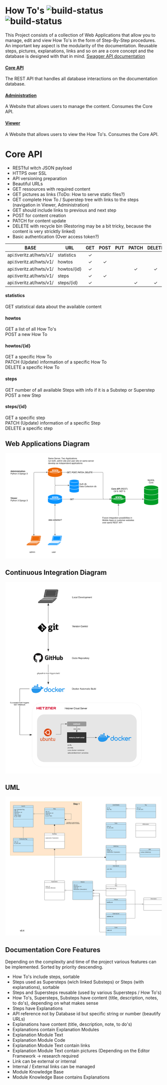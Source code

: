 # How To's ![build-status](https://img.shields.io/docker/cloud/automated/tiveritz/how-tos-api) ![build-status](https://img.shields.io/docker/cloud/build/tiveritz/how-tos-api)
This Project consists of a collection of Web Applications that allow you to manage, edit and view How To's in the form of Step-By-Step procedures. An important key aspect is the modularity of the documentation. Reusable steps, pictures, explanations, links and so on are a core concept and the database is designed with that in mind.
[Swagger API documentation](https://api.tiveritz.at)

#### [Core API](https://github.com/tiveritz/how-tos-api)
The REST API that handles all database interactions on the documentation database.

#### [Administration](https://github.com/tiveritz/how-tos-administration)
A Website that allows users to manage the content. Consumes the Core API.

#### [Viewer](https://github.com/tiveritz/how-tos-viewer)
A Website that allows users to view the How To's. Consumes the Core API.

# Core API
* RESTful witch JSON payload
* HTTPS over SSL
* API versioning preparation
* Beautiful URLs
* GET ressources with required content
* GET pictures as links (ToDo: How to serve static files?)
* GET complete How To / Superstep tree with links to the steps (navigation in Viewer, Administration)
* GET should include links to previous and next step
* POST for content creation
* PATCH for content update
* DELETE with recycle bin (Restoring may be a bit tricky, because the content is very stricktly linked)
* Basic authentication (Over access token?)

| BASE                     | URL               | GET   | POST  | PUT   | PATCH | DELETE |
| ------------------------ | ----------------- | :---: | :---: | :---: | :---: | :----: |
| api.tiveritz.at/hwts/v1/ | statistics        |   ✓   |       |       |       |        |
| api.tiveritz.at/hwts/v1/ | howtos            |   ✓   |   ✓   |       |       |        |
| api.tiveritz.at/hwts/v1/ | howtos/{id}       |   ✓   |       |       |   ✓   |   ✓    |
| api.tiveritz.at/hwts/v1/ | steps             |   ✓   |   ✓   |       |       |        |
| api.tiveritz.at/hwts/v1/ | steps/{id}        |   ✓   |       |       |   ✓   |   ✓    |

#### statistics
GET statistical data about the available content<br/>

#### howtos
GET a list of all How To's<br/>
POST a new How To

#### howtos/{id}
GET a specific How To<br/>
PATCH (Update) information of a specific How To<br/>
DELETE a specific How To

#### steps
GET number of all available Steps with info if it is a Substep or Superstep<br/>
POST a new Step

#### steps/{id}
GET a specific step<br/>
PATCH (Update) information of a specific Step<br/>
DELETE a specific step

## Web Applications Diagram
![](docs/howtos_server.png?raw=true "How To's server diagram")

## Continuous Integration Diagram
![](docs/howtos_ci.png?raw=true "How To's CI diagram")

## UML
![](docs/howtos_uml.png?raw=true "How To's UML")

## Documentation Core Features
Depending on the complexity and time of the project various features can be implemented. Sorted by priority descending.
* How To's include steps, sortable
* Steps used as Supersteps (wich linked Substeps) or Steps (with explanations), sortable
* Steps and Supersteps reusable (used by various Supersteps / How To's)
* How To's, Supersteps, Substeps have content (title, description, notes, to do's), depending on what makes sense
* Steps have Explanations
* API reference not by Database id but specific string or number (beautify URLs)
* Explanations have content (title, description, note, to do's)
* Explanations contain Explanation Modules
* Explanation Module Text
* Explanation Module Code
* Explanation Module Text contain links
* Explanation Module Text contain pictures (Depending on the Editor Framework -> research required
* Link can be external or internal
* Internal / External links can be managed
* Module Knowledge Base
* Module Knowledge Base contains Explanations
